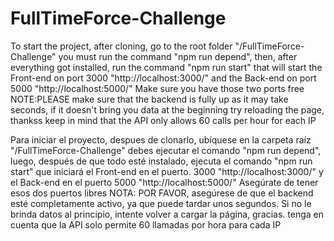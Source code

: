 # FullTimeForce-Challenge

To start the project, after cloning, go to the root folder "/FullTimeForce-Challenge" you must run the command "npm run depend", then, after everything got installed, run the command "npm run start" that will start the Front-end on port 3000 "http://localhost:3000/" and the Back-end on port 5000 "http://localhost:5000/" Make sure you have those two ports free
NOTE:PLEASE make sure that the backend is fully up as it may take seconds, if it doesn't bring you data at the beginning try reloading the page, thankss
keep in mind that the API only allows 60 calls per hour for each IP

Para iniciar el proyecto, despues de clonarlo, ubíquese en la carpeta raíz "/FullTimeForce-Challenge" debes ejecutar el comando "npm run depend", luego, después de que todo esté instalado, ejecuta el comando "npm run start" que iniciará el Front-end en el puerto. 3000 "http://localhost:3000/" y el Back-end en el puerto 5000 "http://localhost:5000/" Asegúrate de tener esos dos puertos libres
NOTA: POR FAVOR, asegúrese de que el backend esté completamente activo, ya que puede tardar unos segundos. Si no le brinda datos al principio, intente volver a cargar la página, gracias.
tenga en cuenta que la API solo permite 60 llamadas por hora para cada IP

